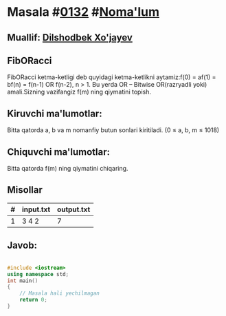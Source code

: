 
<h1>Masala #<a href="https://robocontest.uz/tasks/0132">0132</a> #<a href="https://robocontest.uz/tasks?category=1">Noma'lum</a></h1>
<h2> Muallif: <a href="https://robocontest.uz/profile/dxz05">Dilshodbek Xo'jayev</a></h2>
<h2>FibORacci</h2>
<p>FibORacci ketma-ketligi deb quyidagi ketma-ketlikni aytamiz:f(0) = af(1) = bf(n) = f(n-1) OR f(n-2), n > 1. Bu yerda OR – Bitwise OR(razryadli yoki) amali.Sizning vazifangiz f(m) ning qiymatini topish.</p>
<h2>Kiruvchi ma'lumotlar:</h2>
<p>Bitta qatorda a, b va m nomanfiy butun sonlari kiritiladi. (0 ≤ a, b, m ≤ 1018)</p>
<h2>Chiquvchi ma'lumotlar:</h2>
<p>Bitta qatorda f(m) ning qiymatini chiqaring.</p>
<h2>Misollar</h2>
<table>
    <thead>
        <tr>
            <th>#</th>
            <th>input.txt</th>
            <th>output.txt</th>
        </tr>
    </thead>
    <tbody>
            <tr>
                <td>1</td>
                <td>3 4 2</td>
                <td>7</td>
            </tr>
    </tbody>
    </table>
    
<h2>Javob:</h2>

######
```cpp
#include <iostream>
using namespace std;
int main()
{
    // Masala hali yechilmagan
    return 0;
}
```
